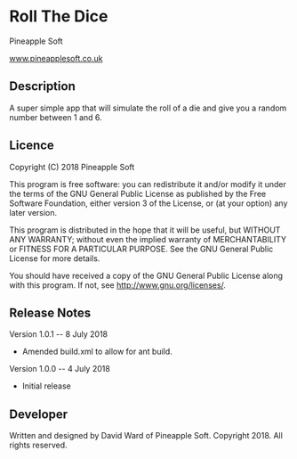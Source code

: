 # Roll The Dice 

Pineapple Soft

www.pineapplesoft.co.uk


Description
------------

A super simple app that will simulate the roll of a die and give you a random number between 1 and 6.


Licence
--------

Copyright (C) 2018 Pineapple Soft

This program is free software: you can redistribute it and/or modify it under the terms of the GNU General Public License as published by the Free Software Foundation, either version 3 of the License, or (at your option) any later version.

This program is distributed in the hope that it will be useful, but WITHOUT ANY WARRANTY; without even the implied warranty of MERCHANTABILITY or FITNESS FOR A PARTICULAR PURPOSE.  See the GNU General Public License for more details.

You should have received a copy of the GNU General Public License along with this program.  If not, see <http://www.gnu.org/licenses/>.


Release Notes
--------------

Version 1.0.1 -- 8 July 2018

+ Amended build.xml to allow for ant build.

Version 1.0.0 -- 4 July 2018

+ Initial release


Developer
----------

Written and designed by David Ward of Pineapple Soft. Copyright 2018. All rights reserved.
